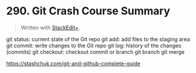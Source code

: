 # 290. Git Crash Course Summary


> Written with [StackEdit+](https://stackedit.net/).


git status: current state of the Git repo
git add: add files to the staging area
git commit: write changes to the Git repo
git log: history of the changes (commits)
git checkout: checkout commit or branch
git branch
git merge

https://stashchuk.com/git-and-github-complete-guide
<!--stackedit_data:
eyJoaXN0b3J5IjpbLTcyMzc4ODE4OCwtMTEwNTcxMDU0OF19
-->